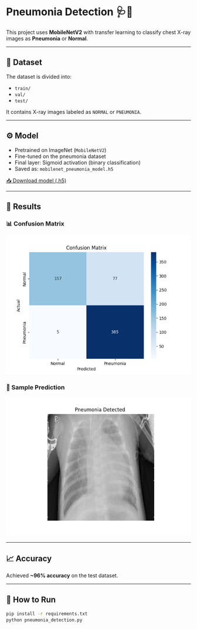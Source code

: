 # Pneumonia Detection 🩺🧠

This project uses **MobileNetV2** with transfer learning to classify chest X-ray images as **Pneumonia** or **Normal**.

---

## 📂 Dataset

The dataset is divided into:
- `train/`
- `val/`
- `test/`

It contains X-ray images labeled as `NORMAL` or `PNEUMONIA`.

---

## ⚙️ Model

- Pretrained on ImageNet (`MobileNetV2`)
- Fine-tuned on the pneumonia dataset
- Final layer: Sigmoid activation (binary classification)
- Saved as: `mobilenet_pneumonia_model.h5`

[📥 Download model (.h5)](https://drive.google.com/your-link-here) <!-- Replace with real link -->

---

## 🧪 Results

### 📊 Confusion Matrix
![Confusion Matrix](confusion_matrix.png)

### 🩻 Sample Prediction
![Sample Output](sample_prediction.png)

---

## 📈 Accuracy

Achieved **~96% accuracy** on the test dataset.

---

## 🚀 How to Run

```bash
pip install -r requirements.txt
python pneumonia_detection.py
